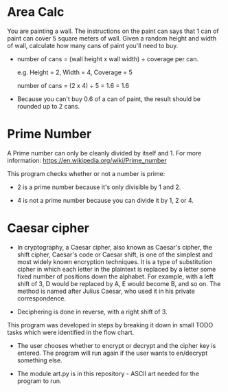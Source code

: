 # Area Calc

You are painting a wall. The instructions on the paint can says that 1 can of paint can cover 5 square meters of wall. 
Given a random height and width of wall, calculate how many cans of paint you'll need to buy.

* number of cans = (wall height x wall width) ÷ coverage per can.

	e.g. Height = 2, Width = 4, Coverage = 5

	number of cans = (2 x 4) ÷ 5 = 1.6
                     = 1.6

* Because you can't buy 0.6 of a can of paint, the result should be rounded up to 2 cans.

# Prime Number

A Prime number can only be cleanly divided by itself and 1. For more information: https://en.wikipedia.org/wiki/Prime_number

This program checks whether or not a number is prime:

* 2 is a prime number because it's only divisible by 1 and 2.

* 4 is not a prime number because you can divide it by 1, 2 or 4.

# Caesar cipher

* In cryptography, a Caesar cipher, also known as Caesar's cipher, the shift cipher, Caesar's code or Caesar shift, is one of the simplest and most widely known encryption techniques. It is a type of substitution cipher in which each letter in the plaintext is replaced by a letter some fixed number of positions down the alphabet. For example, with a left shift of 3, D would be replaced by A, E would become B, and so on. The method is named after Julius Caesar, who used it in his private correspondence.

* Deciphering is done in reverse, with a right shift of 3.

This program was developed in steps by breaking it down in small TODO tasks which were identified in the flow chart.

* The user chooses whether to encrypt or decrypt and the cipher key is entered. The program will run again if the user wants to en/decrypt something else.

* The module art.py is in this repository - ASCII art needed for the program to run.